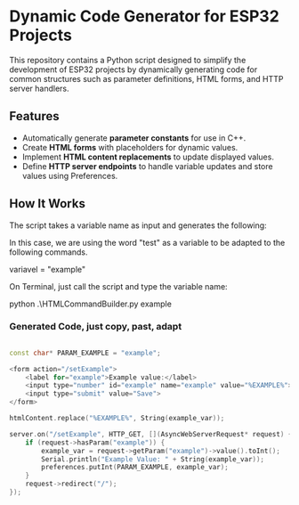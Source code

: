 # Dynamic Code Generator for ESP32 Projects

This repository contains a Python script designed to simplify the development of ESP32 projects by dynamically generating code for common structures such as parameter definitions, HTML forms, and HTTP server handlers.

## Features
- Automatically generate **parameter constants** for use in C++.
- Create **HTML forms** with placeholders for dynamic values.
- Implement **HTML content replacements** to update displayed values.
- Define **HTTP server endpoints** to handle variable updates and store values using Preferences.

## How It Works
The script takes a variable name as input and generates the following:

In this case, we are using the word "test" as a variable to be adapted to the following commands.

variavel = "example"

On Terminal, just call the script and type the variable name:

python .\HTMLCommandBuilder.py example

### Generated Code, just copy, past, adapt
```cpp

const char* PARAM_EXAMPLE = "example";

<form action="/setExample">
    <label for="example">Example value:</label>
    <input type="number" id="example" name="example" value="%EXAMPLE%">
    <input type="submit" value="Save">
</form>

htmlContent.replace("%EXAMPLE%", String(example_var));

server.on("/setExample", HTTP_GET, [](AsyncWebServerRequest* request) {
    if (request->hasParam("example")) {
        example_var = request->getParam("example")->value().toInt();
        Serial.println("Example Value: " + String(example_var));
        preferences.putInt(PARAM_EXAMPLE, example_var);
    }
    request->redirect("/");
});
